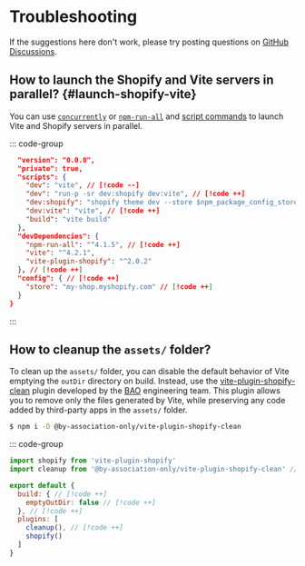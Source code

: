 # Troubleshooting

If the suggestions here don't work, please try posting questions on [GitHub Discussions](https://github.com/barrel/shopify-vite/discussions).

## How to launch the Shopify and Vite servers in parallel? {#launch-shopify-vite}

You can use [`concurrently`](https://github.com/open-cli-tools/concurrently) or [`npm-run-all`](https://github.com/mysticatea/npm-run-all) and [script commands](https://docs.npmjs.com/cli/v8/using-npm/scripts) to launch Vite and Shopify servers in parallel.

::: code-group

```json [package.json]
  "version": "0.0.0",
  "private": true,
  "scripts": {
    "dev": "vite", // [!code --]
    "dev": "run-p -sr dev:shopify dev:vite", // [!code ++]
    "dev:shopify": "shopify theme dev --store $npm_package_config_store", // [!code ++]
    "dev:vite": "vite", // [!code ++]
    "build": "vite build"
  },
  "devDependencies": {
    "npm-run-all": "^4.1.5", // [!code ++]
    "vite": "^4.2.1",
    "vite-plugin-shopify": "^2.0.2"
  }, // [!code ++]
  "config": { // [!code ++]
    "store": "my-shop.myshopify.com" // [!code ++]
  }
}
```

:::

## How to cleanup the `assets/` folder?

To clean up the `assets/` folder, you can disable the default behavior of Vite emptying the
`outDir` directory on build. Instead, use the
[vite-plugin-shopify-clean](https://www.npmjs.com/package/@by-association-only/vite-plugin-shopify-clean)
plugin developed by the [BAO](https://www.byassociationonly.com/) engineering team.
This plugin allows you to remove only the files generated by Vite,
while preserving any code added by third-party apps in the `assets/` folder.

```bash
$ npm i -D @by-association-only/vite-plugin-shopify-clean
```

::: code-group

```js [vite.config.js]
import shopify from 'vite-plugin-shopify'
import cleanup from '@by-association-only/vite-plugin-shopify-clean' // [!code ++]

export default {
  build: { // [!code ++]
    emptyOutDir: false // [!code ++]
  }, // [!code ++]
  plugins: [
    cleanup(), // [!code ++]
    shopify()
  ]
}
```
